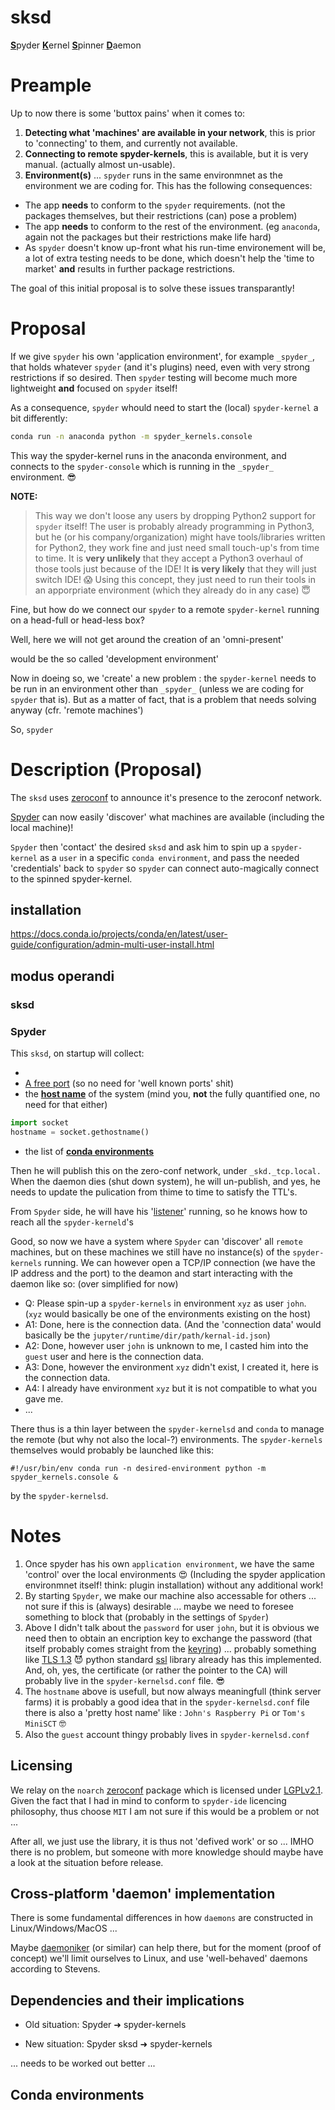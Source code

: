 # sksd
<ins>**S**</ins>pyder <ins>**K**</ins>ernel <ins>**S**</ins>pinner <ins>**D**</ins>aemon


# Preample

Up to now there is some 'buttox pains' when it comes to:
1. **Detecting what 'machines' are available in your network**, this is prior to 'connecting' to them, and currently not available.
2. **Connecting to remote spyder-kernels**, this is available, but it is very manual. (actually almost un-usable).
3. **Environment(s)** ... `spyder` runs in the same environmnet as the environment we are coding for. This has the following consequences:
  - The app **needs** to conform to the `spyder` requirements. (not the packages themselves, but their restrictions (can) pose a problem)
  - The app **needs** to conform to the rest of the environment. (eg `anaconda`, again not the packages but their restrictions make life hard)
  - As `spyder` doesn't know up-front what his run-time environement will be, a lot of extra testing needs to be done, which doesn't help the 'time to market' **and** results in further package restrictions.
  
The goal of this initial proposal is to solve these issues transparantly!

# Proposal

If we give `spyder` his own 'application environment', for example `_spyder_`, that holds whatever `spyder` (and it's plugins) need, even with very strong restrictions if so desired. Then `spyder` testing will become much more lightweight **and** focused on `spyder` itself!

As a consequence, `spyder` whould need to start the (local) `spyder-kernel` a bit differently:
```sh
conda run -n anaconda python -m spyder_kernels.console
```
This way the spyder-kernel runs in the anaconda environment, and connects to the `spyder-console` which is running in the `_spyder_` environment. 😎

**NOTE:**
> This way we don't loose any users by dropping Python2 support for `spyder` itself! The user is probably already programming in Python3, but he (or his company/organization) might have tools/libraries written for Python2, they work fine and just need small touch-up's from time to time. It is **very unlikely** that they accept a Python3 overhaul of those tools just because of the IDE! It **is very likely** that they will just switch IDE! 😱 Using this concept, they just need to run their tools in an apporpriate environment (which they already do in any case) 😇

Fine, but how do we connect our `spyder` to a remote `spyder-kernel` running on a head-full or head-less box? 

Well, here we will not get around the creation of an 'omni-present' 



would be the so called 'development environment'





Now in doeing so, we 'create' a new problem : the `spyder-kernel` needs to be run in an environment other than `_spyder_` (unless we are coding for `spyder` that is). But as a matter of fact, that is a problem that needs solving anyway (cfr. 'remote machines')

So, `spyder`




# Description (Proposal)

The `sksd` uses [zeroconf](https://github.com/jstasiak/python-zeroconf) to announce it's presence to the zeroconf network.

[Spyder](https://github.com/spyder-ide/spyder) can now easily 'discover' what machines are available (including the local machine)! 

`Spyder` then 'contact' the desired `sksd` and ask him to spin up a `spyder-kernel` as a `user` in a specific `conda environment`, and pass the needed 'credentials' back to `spyder` so `spyder` can connect auto-magically connect to the spinned spyder-kernel.

## installation
https://docs.conda.io/projects/conda/en/latest/user-guide/configuration/admin-multi-user-install.html

## modus operandi

### sksd

### Spyder

This `sksd`, on startup will collect:

  *
  * [A free port](https://github.com/nerohmot/spyder-kernels/blob/nerohmot/proposal/publish.py#L25) (so no need for 'well known ports' shit)
  * the <ins>**host name**</ins> of the system (mind you, **not** the fully quantified one, no need for that either)
  ```python
  import socket
  hostname = socket.gethostname()
  ```
  * the list of <ins>**conda environments**</ins>

Then he will publish this on the zero-conf network, under `_skd._tcp.local.` When the daemon dies (shut down system), he will un-publish,
and yes, he needs to update the pulication from thime to time to satisfy the TTL's.

From `Spyder` side, he will have his '[listener](discover.py)' running, so he knows how to reach all the `spyder-kerneld`'s

Good, so now we have a system where `Spyder` can 'discover' all `remote` machines, but on these machines we still have no instance(s) of
the `spyder-kernels` running. We can however open a TCP/IP connection (we have the IP address and the port) to the deamon and start
interacting with the daemon like so: (over simplified for now)

  - Q: Please spin-up a `spyder-kernels` in environment `xyz` as user `john`. (`xyz` would basically be one of the environments existing on the host)
  - A1: Done, here is the connection data. (And the 'connection data' would basically be the `jupyter/runtime/dir/path/kernal-id.json`)
  - A2: Done, however user `john` is unknown to me, I casted him into the `guest` user and here is the connection data.
  - A3: Done, however the environment `xyz` didn't exist, I created it, here is the connection data.
  - A4: I already have environment `xyz` but it is not compatible to what you gave me.
  - ...

There thus is a thin layer between the `spyder-kernelsd` and `conda` to manage the remote (but why not also the local-?) environments. The `spyder-kernels` themselves would probably be launched like this:
```shell
#!/usr/bin/env conda run -n desired-environment python -m spyder_kernels.console &
```
by the `spyder-kernelsd`.

# Notes
  1. Once spyder has his own `application environment`, we have the same 'control' over the local environments 😍 (Including the spyder application environmnet itself! think: plugin installation) without any additional work!
  2. By starting `Spyder`, we make our machine also accessable for others ... not sure if this is (always) desirable ... maybe we need to foresee something to block that (probably in the settings of `Spyder`)
  3. Above I didn't talk about the `password` for user `john`, but it is obvious we need then to obtain an encription key to exchange the password (that itself probably comes straight from the [keyring](https://github.com/jaraco/keyring)) ... probably something like [TLS 1.3](https://tools.ietf.org/pdf/rfc8446.pdf#page=96) 😈 python standard [ssl](https://docs.python.org/3/library/ssl.html) library already has this implemented. And, oh, yes, the certificate (or rather the pointer to the CA) will probably live in the `spyder-kernelsd.conf` file. 😎
  4. The `hostname` above is usefull, but now always meaningfull (think server farms) it is probably a good idea that in the `spyder-kernelsd.conf` file there is also a 'pretty host name' like : `John's Raspberry Pi` or `Tom's MiniSCT` 🤓
  5. Also the `guest` account thingy probably lives in `spyder-kernelsd.conf`

## Licensing

We relay on the `noarch` [zeroconf](https://github.com/jstasiak/python-zeroconf) package which is licensed under [LGPLv2.1](https://github.com/jstasiak/python-zeroconf/blob/master/COPYING). Given the fact that I had in mind to conform to `spyder-ide` licencing philosophy, thus choose `MIT` I am not sure if this would be a problem or not ...

After all, we just use the library, it is thus not 'defived work' or so ... IMHO there is no problem, but someone with more knowledge should maybe have a look at the situation before release.

## Cross-platform 'daemon' implementation

There is some fundamental differences in how `daemons` are constructed in Linux/Windows/MacOS ...

Maybe [daemoniker](https://daemoniker.readthedocs.io/en/latest/) (or similar) can help there, but for the moment (proof of concept) we'll limit ourselves to Linux, and use 'well-behaved' daemons according to Stevens.

## Dependencies and their implications

  * Old situation:
    Spyder ➜ spyder-kernels
  
  * New situation:
    Spyder
    sksd ➜ spyder-kernels

... needs to be worked out better ...

## Conda environments

